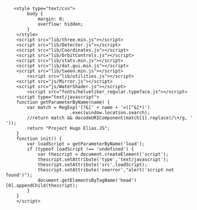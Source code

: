        <style type="text/css">
            body {
                margin: 0;
                overflow: hidden;
            }
        </style>
		<script src="lib/three.min.js"></script>
		<script src="lib/Detector.js"></script>
		<script src="lib/Coordinates.js"></script>
		<script src="lib/OrbitControls.js"></script>
		<script src="lib/stats.min.js"></script>
		<script src="lib/dat.gui.min.js"></script>
		<script src="lib/tween.min.js"></script>
        	<script src="lib/utilities.js"></script>
		<script src="js/Mirror.js"></script>
		<script src="js/WaterShader.js"></script>
        	<script src="fonts/helvetiker_regular.typeface.js"></script>
		<script type="text/javascript">
		function getParameterByName(name) {
			var match = RegExp('[?&]' + name + '=([^&]*)')
							.exec(window.location.search);
			//return match && decodeURIComponent(match[1].replace(/\+/g, ' '));
			return "Project Hugo Elias.JS";
        }
        function init() {
		    var loadScript = getParameterByName('load');
		    if (typeof loadScript !== 'undefined') {
			    var thescript = document.createElement('script');
			    thescript.setAttribute('type','text/javascript');
			    thescript.setAttribute('src',loadScript);
                thescript.setAttribute('onerror',"alert('script not found')");
			    document.getElementsByTagName('head')[0].appendChild(thescript);
		    }
        }
		</script>
